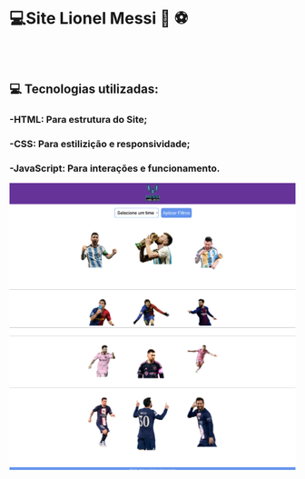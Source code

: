 <h1> 💻Site Lionel Messi 🐐 ⚽</h1>

<br>
<br>

<h2>💻 Tecnologias utilizadas:</h2>
<h3>-HTML: Para estrutura do Site;</h3>
<h3>-CSS: Para estilizição e responsividade;</h3>
<h3>-JavaScript: Para interações e funcionamento.</h3>

<img src='src/imagens/Captura de tela 2025-06-25 071849.png'>
<img src='src/imagens/Captura de tela 2025-06-25 071913.png'>

